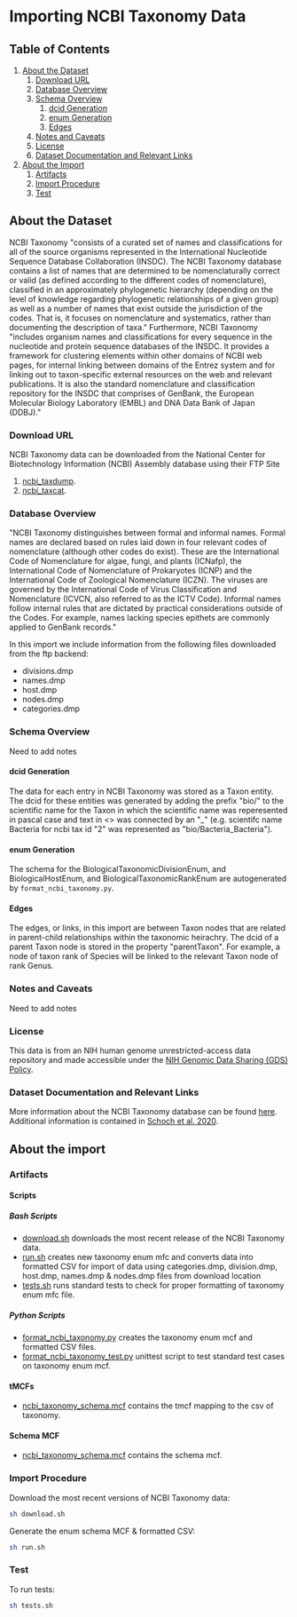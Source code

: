 # Importing NCBI Taxonomy Data

## Table of Contents

1. [About the Dataset](#about-the-dataset)
    1. [Download URL](#download-url)
    2. [Database Overview](#database-overview)
    3. [Schema Overview](#schema-overview)
       1. [dcid Generation](#dcid-generation)
       2. [enum Generation](#enum-generation)
       3. [Edges](#edges)
    4. [Notes and Caveats](#notes-and-caveats)
    5. [License](#license)
    6. [Dataset Documentation and Relevant Links](#dataset-documentation-and-relevant-links)
2. [About the Import](#about-the-import)
    1. [Artifacts](#artifacts)
    2. [Import Procedure](#import-procedure)
    3. [Test](#test)


## About the Dataset

NCBI Taxonomy "consists of a curated set of names and classifications for all of the source organisms represented in the International Nucleotide Sequence Database Collaboration (INSDC). The NCBI Taxonomy database contains a list of names that are determined to be nomenclaturally correct or valid (as defined according to the different codes of nomenclature), classified in an approximately phylogenetic hierarchy (depending on the level of knowledge regarding phylogenetic relationships of a given group) as well as a number of names that exist outside the jurisdiction of the codes. That is, it focuses on nomenclature and systematics, rather than documenting the description of taxa." Furthermore, NCBI Taxonomy "includes organism names and classifications for every sequence in the nucleotide and protein sequence databases of the INSDC. It provides a framework for clustering elements within other domains of NCBI web pages, for internal linking between domains of the Entrez system and for linking out to taxon-specific external resources on the web and relevant publications. It is also the standard nomenclature and classification repository for the INSDC that comprises of GenBank, the European Molecular Biology Laboratory (EMBL) and DNA Data Bank of Japan (DDBJ)."

### Download URL

NCBI Taxonomy data can be downloaded from the National Center for Biotechnology Information (NCBI) Assembly database using their FTP Site
1. [ncbi_taxdump](https://ftp.ncbi.nlm.nih.gov/pub/taxonomy/new_taxdump/new_taxdump.tar.Z). 
2. [ncbi_taxcat](https://ftp.ncbi.nlm.nih.gov/pub/taxonomy/taxcat.tar.gz).

### Database Overview

"NCBI Taxonomy distinguishes between formal and informal names. Formal names are declared based on rules laid down in four relevant codes of nomenclature (although other codes do exist). These are the International Code of Nomenclature for algae, fungi, and plants (ICNafp), the International Code of Nomenclature of Prokaryotes (ICNP) and the International Code of Zoological Nomenclature (ICZN). The viruses are governed by the International Code of Virus Classification and Nomenclature (ICVCN, also referred to as the ICTV Code). Informal names follow internal rules that are dictated by practical considerations outside of the Codes. For example, names lacking species epithets are commonly applied to GenBank records."

In this import we include information from the following files downloaded from the ftp backend:
* divisions.dmp
* names.dmp
* host.dmp
* nodes.dmp
* categories.dmp

### Schema Overview

Need to add notes

#### dcid Generation

The data for each entry in NCBI Taxonomy was stored as a Taxon entity. The dcid for these entities was generated by adding the prefix "bio/" to the scientific name for the Taxon in which the scientific name was reperesented in pascal case and text in <> was connected by an "_" (e.g. scientifc name Bacteria <Bacteria> for ncbi tax id "2" was represented as "bio/Bacteria_Bacteria").

#### enum Generation

The schema for the BiologicalTaxonomicDivisionEnum, and BiologicalHostEnum, and BiologicalTaxonomicRankEnum are autogenerated by `format_ncbi_taxonomy.py`.

#### Edges

The edges, or links, in this import are between Taxon nodes that are related in parent-child relationships within the taxonomic heirachry. The dcid of a parent Taxon node is stored in the property "parentTaxon". For example, a node of taxon rank of Species will be linked to the relevant Taxon node of rank Genus.

### Notes and Caveats

Need to add notes

### License

This data is from an NIH human genome unrestricted-access data repository and made accessible under the [NIH Genomic Data Sharing (GDS) Policy](https://osp.od.nih.gov/scientific-sharing/genomic-data-sharing/).

### Dataset Documentation and Relevant Links

More information about the NCBI Taxonomy database can be found [here](https://www.ncbi.nlm.nih.gov/books/NBK53758/). Additional information is contained in [Schoch et al. 2020](https://www.ncbi.nlm.nih.gov/pmc/articles/PMC7408187/).

## About the import

### Artifacts

#### Scripts

##### Bash Scripts

- [download.sh](scripts/download.sh) downloads the most recent release of the NCBI Taxonomy data.
- [run.sh](scripts/run.sh) creates new taxonomy enum mfc and converts data into formatted CSV for import of data using categories.dmp, division.dmp, host.dmp, names.dmp & nodes.dmp files from download location
- [tests.sh](scripts/tests.sh) runs standard tests to check for proper formatting of taxonomy enum mfc file.

##### Python Scripts

- [format_ncbi_taxonomy.py](scripts/format_ncbi_taxonomy.py) creates the taxonomy enum mcf and formatted CSV files.
- [format_ncbi_taxonomy_test.py](scripts/format_ncbi_taxonomy.py) unittest script to test standard test cases on taxonomy enum mcf.

#### tMCFs

- [ncbi_taxonomy_schema.mcf](tMCFs/ncbi_taxonomy.tmcf) contains the tmcf mapping to the csv of taxonomy.

#### Schema MCF

- [ncbi_taxonomy_schema.mcf](schema_mcf/ncbi_taxonomy_schema.mcf) contains the schema mcf.


### Import Procedure

Download the most recent versions of NCBI Taxonomy data:

```bash
sh download.sh
```

Generate the enum schema MCF & formatted CSV:

```bash
sh run.sh
```


### Test 

To run tests:

```bash
sh tests.sh
```
